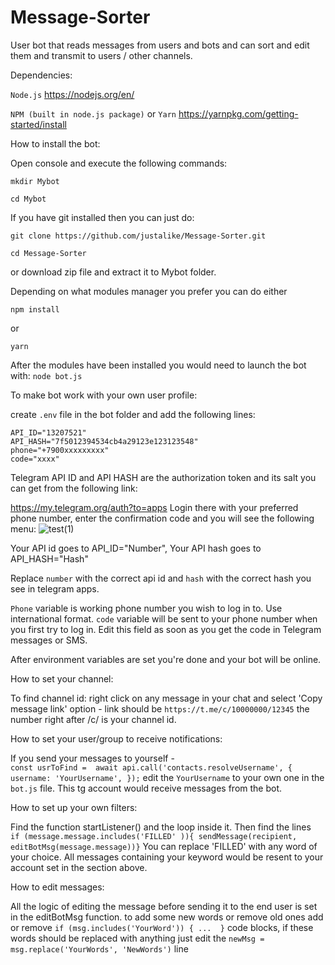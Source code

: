 # Message-Sorter
User bot that reads messages from users and bots and can sort and edit them and transmit to users / other channels.

Dependencies:

`Node.js`
https://nodejs.org/en/

`NPM (built in node.js package)` or
`Yarn`
https://yarnpkg.com/getting-started/install


How to install the bot:

Open console and execute the following commands:

`mkdir Mybot`

`cd Mybot`

If you have git installed then you can just do:

`git clone https://github.com/justalike/Message-Sorter.git`

`cd Message-Sorter`

or download zip file and extract it to Mybot folder.


Depending on what modules manager you prefer you can do either

`npm install`

or

`yarn`

After the modules have been installed you would need to launch the bot with:
`node bot.js`


To make bot work with your own user profile:

create `.env` file in the bot folder and add the following lines:
```
API_ID="13207521"
API_HASH="7f5012394534cb4a29123e123123548"
phone="+7900xxxxxxxxx"
code="xxxx"
```
Telegram API ID and API HASH are the authorization token and its salt you can get from the following link: 

https://my.telegram.org/auth?to=apps
Login there with your preferred phone number, enter the confirmation code and you will see the following menu:
![test(1)](https://user-images.githubusercontent.com/44633493/199740770-f064d575-bf8b-4dda-9963-c5a7d3ff5dc9.png)

Your API id goes to API_ID="Number",
Your API hash goes to API_HASH="Hash"

Replace `number` with the correct api id and `hash` with the correct hash you see in telegram apps.

`Phone` variable is working phone number you wish to log in to. Use international format.
`code` variable will be sent to your phone number when you first try to log in. Edit this field as soon as you get the code in Telegram messages or SMS.

After environment variables are set you're done and your bot will be online.

How to set your channel:

To find channel id: right click on any message in your chat and select 'Copy message link' option - link should be `https://t.me/c/10000000/12345` the number right after /c/ is your channel id.


How to set your user/group to receive notifications:

If you send your messages to yourself -  
`const usrToFind =  await api.call('contacts.resolveUsername', {
        username: 'YourUsername',
      });`
edit the `YourUsername` to your own one in the `bot.js` file. This tg account would receive messages from the bot.

How to set up your own filters:

Find the function startListener() and the loop inside it. Then find the lines   
`if (message.message.includes('FILLED' )){
sendMessage(recipient, editBotMsg(message.message))}`
You can replace 'FILLED' with any word of your choice. All messages containing your keyword would be resent to your account set in the section above.

How to edit messages: 

All the logic of editing the message before sending it to the end user is set in the editBotMsg function. 
to add some new words or remove old ones add or remove  `if (msg.includes('YourWord')) { ...  }` code blocks, 
if these words should be replaced with anything just edit the  `newMsg = msg.replace('YourWords', 'NewWords')` line
